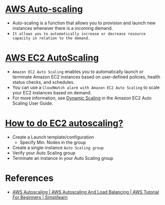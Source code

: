 
# [AWS Auto-scaling](https://aws.amazon.com/autoscaling/)
- Auto-scaling is a function that allows you to provision and launch new instances whenever there is a incoming demand. 
- `It allows you to automatically increase or decrease resource capacity in relation to the demand.`

# [AWS EC2 AutoScaling](https://aws.amazon.com/getting-started/hands-on/ec2-auto-scaling-spot-instances/)
- `Amazon EC2 Auto Scaling` enables you to automatically launch or terminate Amazon EC2 instances based on user-defined policies, health status checks, and schedules.
- You can use a `CloudWatch alarm with Amazon EC2 Auto Scaling` to scale your EC2 instances based on demand. 
- For more information, see [Dynamic Scaling](https://docs.aws.amazon.com/autoscaling/ec2/userguide/as-scale-based-on-demand.html) in the Amazon EC2 Auto Scaling User Guide.

# [How to do EC2 autoscaling?](https://docs.aws.amazon.com/autoscaling/ec2/userguide/get-started-with-ec2-auto-scaling.html)
- Create a Launch template/configuration
  - Specify Min. Nodes in the group
- Create a single-instance `Auto Scaling group`
- Verify your Auto Scaling group
- Terminate an instance in your Auto Scaling group

# References
- [AWS Autoscaling | AWS Autoscaling And Load Balancing | AWS Tutorial For Beginners | Simplilearn](https://www.youtube.com/watch?v=4EOaAkY4pNE)